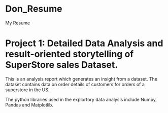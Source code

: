 # Don_Resume
My Resume

# Project 1: Detailed Data Analysis and result-oriented storytelling of SuperStore sales Dataset.

This is an analysis report which generates an insight from a dataset. The dataset contains data on order details of customers for orders of a superstore in the US.

The python libraries used in the explortory data analysis include Numpy, Pandas and Matplotlib.
